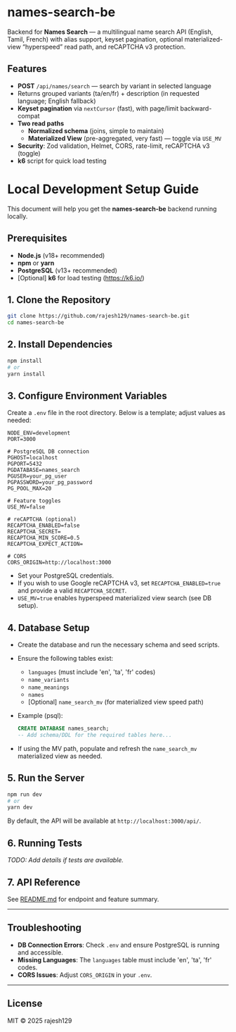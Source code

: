 # names-search-be

Backend for **Names Search** — a multilingual name search API (English, Tamil, French) with alias support, keyset pagination, optional materialized-view “hyperspeed” read path, and reCAPTCHA v3 protection.

## Features

- **POST** `/api/names/search` — search by variant in selected language
- Returns grouped variants (ta/en/fr) + description (in requested language; English fallback)
- **Keyset pagination** via `nextCursor` (fast), with page/limit backward-compat
- **Two read paths**
  - **Normalized schema** (joins, simple to maintain)
  - **Materialized View** (pre-aggregated, very fast) — toggle via `USE_MV`
- **Security**: Zod validation, Helmet, CORS, rate-limit, reCAPTCHA v3 (toggle)
- **k6** script for quick load testing

# Local Development Setup Guide

This document will help you get the **names-search-be** backend running locally.

## Prerequisites

- **Node.js** (v18+ recommended)
- **npm** or **yarn**
- **PostgreSQL** (v13+ recommended)
- [Optional] **k6** for load testing (https://k6.io/)

## 1. Clone the Repository

```bash
git clone https://github.com/rajesh129/names-search-be.git
cd names-search-be
```

## 2. Install Dependencies

```bash
npm install
# or
yarn install
```

## 3. Configure Environment Variables

Create a `.env` file in the root directory. Below is a template; adjust values as needed:

```env
NODE_ENV=development
PORT=3000

# PostgreSQL DB connection
PGHOST=localhost
PGPORT=5432
PGDATABASE=names_search
PGUSER=your_pg_user
PGPASSWORD=your_pg_password
PG_POOL_MAX=20

# Feature toggles
USE_MV=false

# reCAPTCHA (optional)
RECAPTCHA_ENABLED=false
RECAPTCHA_SECRET=
RECAPTCHA_MIN_SCORE=0.5
RECAPTCHA_EXPECT_ACTION=

# CORS
CORS_ORIGIN=http://localhost:3000
```

- Set your PostgreSQL credentials.
- If you wish to use Google reCAPTCHA v3, set `RECAPTCHA_ENABLED=true` and provide a valid `RECAPTCHA_SECRET`.
- `USE_MV=true` enables hyperspeed materialized view search (see DB setup).

## 4. Database Setup

- Create the database and run the necessary schema and seed scripts.
- Ensure the following tables exist:
  - `languages` (must include 'en', 'ta', 'fr' codes)
  - `name_variants`
  - `name_meanings`
  - `names`
  - [Optional] `name_search_mv` (for materialized view speed path)

- Example (psql):
  ```sql
  CREATE DATABASE names_search;
  -- Add schema/DDL for the required tables here...
  ```

- If using the MV path, populate and refresh the `name_search_mv` materialized view as needed.

## 5. Run the Server

```bash
npm run dev
# or
yarn dev
```
By default, the API will be available at `http://localhost:3000/api/`.

## 6. Running Tests

_TODO: Add details if tests are available._

## 7. API Reference

See [README.md](./README.md) for endpoint and feature summary.

---

## Troubleshooting

- **DB Connection Errors**: Check `.env` and ensure PostgreSQL is running and accessible.
- **Missing Languages**: The `languages` table must include 'en', 'ta', 'fr' codes.
- **CORS Issues**: Adjust `CORS_ORIGIN` in your `.env`.

---

## License

MIT © 2025 rajesh129

